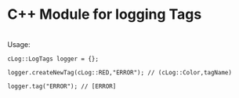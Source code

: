 <h1>C++ Module for logging Tags</h1> <br>
Usage: <br>
<code>
cLog::LogTags logger = {}; <br>
logger.createNewTag(cLog::RED,"ERROR"); // (cLog::Color,tagName) <br>
logger.tag("ERROR"); // [ERROR] <br>
</code>

